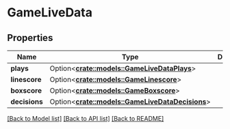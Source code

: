 # GameLiveData

## Properties

Name | Type | Description | Notes
------------ | ------------- | ------------- | -------------
**plays** | Option<[**crate::models::GameLiveDataPlays**](Game_liveData_plays.md)> |  | [optional]
**linescore** | Option<[**crate::models::GameLinescore**](GameLinescore.md)> |  | [optional]
**boxscore** | Option<[**crate::models::GameBoxscore**](GameBoxscore.md)> |  | [optional]
**decisions** | Option<[**crate::models::GameLiveDataDecisions**](Game_liveData_decisions.md)> |  | [optional]

[[Back to Model list]](../README.md#documentation-for-models) [[Back to API list]](../README.md#documentation-for-api-endpoints) [[Back to README]](../README.md)


